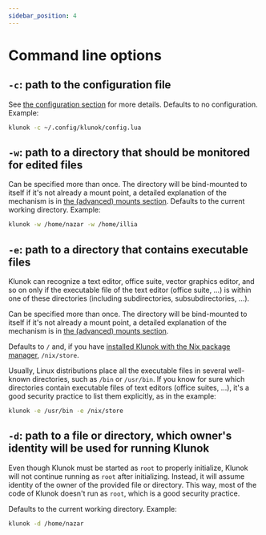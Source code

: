 ```yaml
---
sidebar_position: 4
---
```


# Command line options

## `-c`: path to the configuration file

See [the configuration section](./configuration.md) for more details.
Defaults to no configuration.
Example:

```bash
klunok -c ~/.config/klunok/config.lua
```

## `-w`: path to a directory that should be monitored for edited files

Can be specified more than once.
The directory will be bind-mounted to itself if it's not already a mount point,
a detailed explanation of the mechanism is in
[the (advanced) mounts section](./advanced/mounts.md).
Defaults to the current working directory.
Example:

```bash
klunok -w /home/nazar -w /home/illia
```

## `-e`: path to a directory that contains executable files

Klunok can recognize a text editor, office suite, vector graphics editor, and so on
only if the executable file of the text editor (office suite, …)
is within one of these directories (including subdirectories, subsubdirectories, …).

Can be specified more than once.
The directory will be bind-mounted to itself if it's not already a mount point,
a detailed explanation of the mechanism is in
[the (advanced) mounts section](./advanced/mounts.md).

Defaults to `/` and, if you have
[installed Klunok with the Nix package manager](./installation.md?method=nix), `/nix/store`.

Usually, Linux distributions place all the executable files in several well-known
directories, such as `/bin` or `/usr/bin`.
If you know for sure which directories contain executable files of text editors
(office suites, …), it's a good security practice to list them explicitly, as in the example:

```bash
klunok -e /usr/bin -e /nix/store
```

## `-d`: path to a file or directory, which owner's identity will be used for running Klunok

Even though Klunok must be started as `root` to properly initialize,
Klunok will not continue running as `root` after initializing.
Instead, it will assume identity of the owner of the provided file or directory.
This way, most of the code of Klunok doesn't run as `root`, which is a good security practice.

Defaults to the current working directory.
Example:

```bash
klunok -d /home/nazar
```

